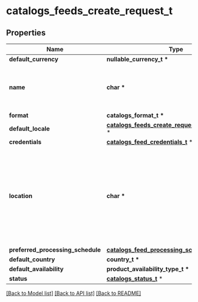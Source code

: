 # catalogs_feeds_create_request_t

## Properties
Name | Type | Description | Notes
------------ | ------------- | ------------- | -------------
**default_currency** | **nullable_currency_t \*** |  | [optional] 
**name** | **char \*** | A human-friendly name associated to a given feed. | 
**format** | **catalogs_format_t \*** |  | 
**default_locale** | [**catalogs_feeds_create_request_default_locale_t**](catalogs_feeds_create_request_default_locale.md) \* |  | [optional] 
**credentials** | [**catalogs_feed_credentials_t**](catalogs_feed_credentials.md) \* |  | [optional] 
**location** | **char \*** | The URL where a feed is available for download. This URL is what Pinterest will use to download a feed for processing. | 
**preferred_processing_schedule** | [**catalogs_feed_processing_schedule_t**](catalogs_feed_processing_schedule.md) \* |  | [optional] 
**default_country** | **country_t \*** |  | [optional] 
**default_availability** | **product_availability_type_t \*** |  | [optional] 
**status** | [**catalogs_status_t**](catalogs_status.md) \* |  | [optional] 

[[Back to Model list]](../README.md#documentation-for-models) [[Back to API list]](../README.md#documentation-for-api-endpoints) [[Back to README]](../README.md)


